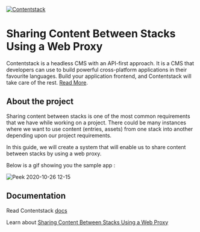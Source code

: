 [![Contentstack](https://www.contentstack.com/docs/static/images/contentstack.png)](https://www.contentstack.com/)

#  Sharing Content Between Stacks Using a Web Proxy 

Contentstack is a headless CMS with an API-first approach. It is a CMS that developers can use to build powerful cross-platform applications in their favourite languages. Build your application frontend, and Contentstack will take care of the rest. [Read More](https://www.contentstack.com/).

## About the project

Sharing content between stacks is one of the most common requirements that we have while working on a project. There could be many instances where we want to use content (entries, assets) from one stack into another depending upon our project requirements.

In this guide, we will create a system that will enable us to share content between stacks by using a web proxy.

Below is a gif showing you the sample app :

![Peek 2020-10-26 12-15](https://user-images.githubusercontent.com/29656920/97141583-ffd1e600-1784-11eb-97cf-b4a12cecdec8.gif)

## Documentation

Read Contentstack [docs](https://www.contentstack.com/docs/)

Learn about [Sharing Content Between Stacks Using a Web Proxy]()
